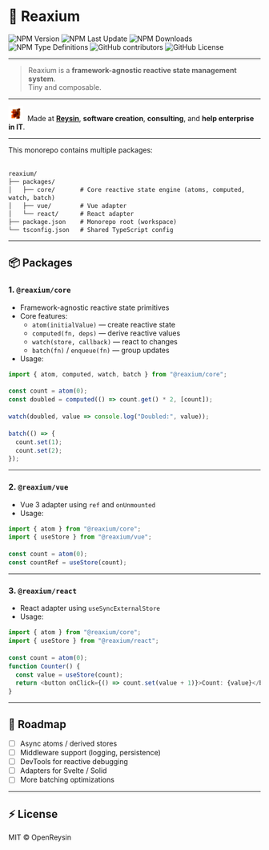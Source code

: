 # 🧠 Reaxium

![NPM Version](https://img.shields.io/npm/v/%40reaxium%2Fcore)
![NPM Last Update](https://img.shields.io/npm/last-update/%40reaxium%2Fcore)
![NPM Downloads](https://img.shields.io/npm/dw/%40reaxium%2Fcore)
![NPM Type Definitions](https://img.shields.io/npm/types/%40reaxium%2Fcore)
![GitHub contributors](https://img.shields.io/github/contributors/OpenReysin/reaxium)
![GitHub License](https://img.shields.io/github/license/OpenReysin/reaxium)


---

> Reaxium is a **framework-agnostic reactive state management system**.  
> Tiny and composable.

---

<img src="./assets/logo_reysin.png" alt="" width="30" height="30" />  Made at <b><a href="https://reysin.fr">Reysin</a></b>, <b>software creation</b>, <b>consulting</b>, and <b>help enterprise in IT</b>.

---

This monorepo contains multiple packages:

```

reaxium/
├── packages/
│   ├── core/       # Core reactive state engine (atoms, computed, watch, batch)
│   ├── vue/        # Vue adapter
│   └── react/      # React adapter
├── package.json    # Monorepo root (workspace)
└── tsconfig.json   # Shared TypeScript config

````

---

## 📦 Packages

### 1. `@reaxium/core`

- Framework-agnostic reactive state primitives
- Core features:
  - `atom(initialValue)` — create reactive state
  - `computed(fn, deps)` — derive reactive values
  - `watch(store, callback)` — react to changes
  - `batch(fn)` / `enqueue(fn)` — group updates
- Usage:

```ts
import { atom, computed, watch, batch } from "@reaxium/core";

const count = atom(0);
const doubled = computed(() => count.get() * 2, [count]);

watch(doubled, value => console.log("Doubled:", value));

batch(() => {
  count.set(1);
  count.set(2);
});
````

---

### 2. `@reaxium/vue`

* Vue 3 adapter using `ref` and `onUnmounted`
* Usage:

```ts
import { atom } from "@reaxium/core";
import { useStore } from "@reaxium/vue";

const count = atom(0);
const countRef = useStore(count);
```

---

### 3. `@reaxium/react`

* React adapter using `useSyncExternalStore`
* Usage:

```ts
import { atom } from "@reaxium/core";
import { useStore } from "@reaxium/react";

const count = atom(0);
function Counter() {
  const value = useStore(count);
  return <button onClick={() => count.set(value + 1)}>Count: {value}</button>;
}
```

---

## 🔮 Roadmap

* [ ] Async atoms / derived stores
* [ ] Middleware support (logging, persistence)
* [ ] DevTools for reactive debugging
* [ ] Adapters for Svelte / Solid
* [ ] More batching optimizations

---

## ⚡ License

MIT © OpenReysin
